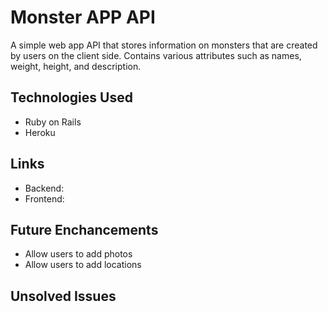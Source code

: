 # Monster APP API

A simple web app API that stores information on monsters that are created by users on the client side. Contains various attributes such as names, weight, height, and description.

## Technologies Used

- Ruby on Rails
- Heroku

## Links
- Backend:
- Frontend: 

## Future Enchancements
- Allow users to add photos
- Allow users to add locations

## Unsolved Issues

## 